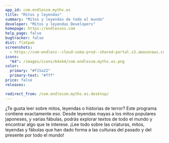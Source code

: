 ```yaml
---
app_id: com.endlessm.myths.es
title: "Mitos y leyendas"
summary: "Mitos y leyendas de todo el mundo"
developer: "Mitos y leyendas Developers"
homepage: https://endlessos.com
help_page: false
bugtracker: false
dist: flatpak
screenshots:
  - https://com-endless--cloud-soma-prod--shared-portal.s3.amazonaws.com/apps.283.screenshots.bd8a608c-c0a2-4525-a501-f8a0cfdedd96_20181023202810055.png
icons:
  "64": /images/icons/64x64/com.endlessm.myths.es.png
color:
  primary: "#f15a22"
  primary-text: "#fff"
price: false
releases:

redirect_from: /com.endlessm.myths.es.desktop/
---
```


<p>¿Te gusta leer sobre mitos, leyendas o historias de terror? Este programa contiene exactamente eso. Desde leyendas mayas a los mitos populares japoneses, y varias fábulas, podrás explorar textos de todo el mundo y encontrar algo que te interese. ¡Lee todo sobre las criaturas, mitos, leyendas y fábulas que han dado forma a las culturas del pasado y del presente por todo el mundo!</p>